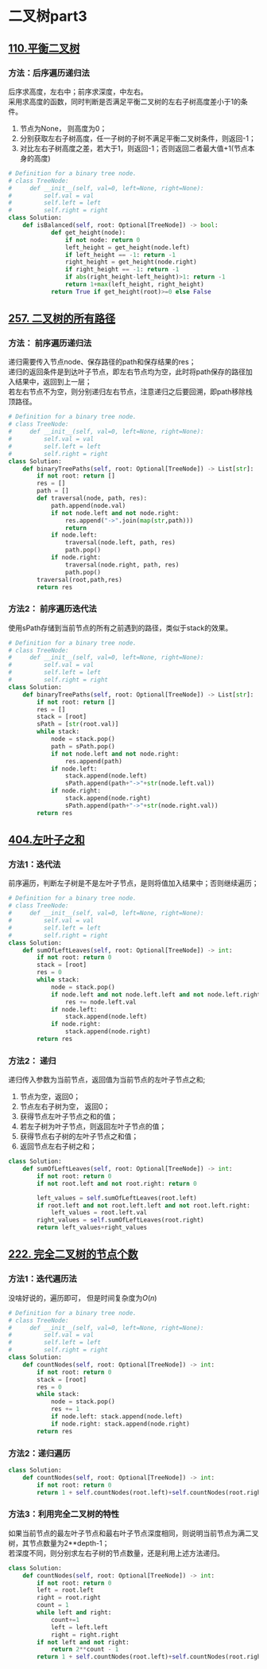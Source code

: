 # 二叉树part3
## [110.平衡二叉树](https://leetcode.cn/problems/balanced-binary-tree/)
### 方法：后序遍历递归法
后序求高度，左右中；前序求深度，中左右。  
采用求高度的函数，同时判断是否满足平衡二叉树的左右子树高度差小于1的条件。   
1. 节点为None， 则高度为0；
2. 分别获取左右子树高度，任一子树的子树不满足平衡二叉树条件，则返回-1；
3. 对比左右子树高度之差，若大于1，则返回-1；否则返回二者最大值+1(节点本身的高度)
```python
# Definition for a binary tree node.
# class TreeNode:
#     def __init__(self, val=0, left=None, right=None):
#         self.val = val
#         self.left = left
#         self.right = right
class Solution:
    def isBalanced(self, root: Optional[TreeNode]) -> bool:
            def get_height(node):
                if not node: return 0
                left_height = get_height(node.left)
                if left_height == -1: return -1
                right_height = get_height(node.right)
                if right_height == -1: return -1
                if abs(right_height-left_height)>1: return -1
                return 1+max(left_height, right_height)
            return True if get_height(root)>=0 else False
```

## [257. 二叉树的所有路径](https://leetcode.cn/problems/binary-tree-paths/)
### 方法： 前序遍历递归法
递归需要传入节点node、保存路径的path和保存结果的res；  
递归的返回条件是到达叶子节点，即左右节点均为空，此时将path保存的路径加入结果中，返回到上一层；  
若左右节点不为空，则分别递归左右节点，注意递归之后要回溯，即path移除栈顶路径。  
```python
# Definition for a binary tree node.
# class TreeNode:
#     def __init__(self, val=0, left=None, right=None):
#         self.val = val
#         self.left = left
#         self.right = right
class Solution:
    def binaryTreePaths(self, root: Optional[TreeNode]) -> List[str]:
        if not root: return []
        res = []
        path = []
        def traversal(node, path, res):
            path.append(node.val)
            if not node.left and not node.right:
                res.append("->".join(map(str,path)))
                return
            if node.left:
                traversal(node.left, path, res)
                path.pop()
            if node.right:
                traversal(node.right, path, res)
                path.pop()
        traversal(root,path,res)
        return res
```

### 方法2： 前序遍历迭代法
使用sPath存储到当前节点的所有之前遇到的路径，类似于stack的效果。

```python
# Definition for a binary tree node.
# class TreeNode:
#     def __init__(self, val=0, left=None, right=None):
#         self.val = val
#         self.left = left
#         self.right = right
class Solution:
    def binaryTreePaths(self, root: Optional[TreeNode]) -> List[str]:
        if not root: return []
        res = []
        stack = [root]
        sPath = [str(root.val)]
        while stack:
            node = stack.pop()
            path = sPath.pop()
            if not node.left and not node.right:
                res.append(path)
            if node.left:
                stack.append(node.left)
                sPath.append(path+"->"+str(node.left.val))
            if node.right:
                stack.append(node.right)
                sPath.append(path+"->"+str(node.right.val))
        return res
```

## [404.左叶子之和](https://leetcode.cn/problems/sum-of-left-leaves/description/)

### 方法1：迭代法
前序遍历，判断左子树是不是左叶子节点，是则将值加入结果中；否则继续遍历；
```python
# Definition for a binary tree node.
# class TreeNode:
#     def __init__(self, val=0, left=None, right=None):
#         self.val = val
#         self.left = left
#         self.right = right
class Solution:
    def sumOfLeftLeaves(self, root: Optional[TreeNode]) -> int:
        if not root: return 0
        stack = [root]
        res = 0
        while stack:
            node = stack.pop()
            if node.left and not node.left.left and not node.left.right:
                res += node.left.val
            if node.left:
                stack.append(node.left)
            if node.right:
                stack.append(node.right)
        return res
```

### 方法2： 递归
递归传入参数为当前节点，返回值为当前节点的左叶子节点之和;  
1. 节点为空，返回0；
2. 节点左右子树为空， 返回0；
3. 获得节点左叶子节点之和的值；
4. 若左子树为叶子节点，则返回左叶子节点的值；
5. 获得节点右子树的左叶子节点之和值；
6. 返回节点左右子树之和；

```python
class Solution:
    def sumOfLeftLeaves(self, root: Optional[TreeNode]) -> int:
        if not root: return 0
        if not root.left and not root.right: return 0

        left_values = self.sumOfLeftLeaves(root.left)
        if root.left and not root.left.left and not root.left.right:
            left_values = root.left.val
        right_values = self.sumOfLeftLeaves(root.right)
        return left_values+right_values
```

## [222. 完全二叉树的节点个数](https://leetcode.cn/problems/count-complete-tree-nodes/description/)

### 方法1：迭代遍历法
没啥好说的，遍历即可， 但是时间复杂度为$O(n)$
```python
# Definition for a binary tree node.
# class TreeNode:
#     def __init__(self, val=0, left=None, right=None):
#         self.val = val
#         self.left = left
#         self.right = right
class Solution:
    def countNodes(self, root: Optional[TreeNode]) -> int:
        if not root: return 0
        stack = [root]
        res = 0
        while stack:
            node = stack.pop()
            res += 1
            if node.left: stack.append(node.left)
            if node.right: stack.append(node.right)
        return res
```
### 方法2：递归遍历
```python
class Solution:
    def countNodes(self, root: Optional[TreeNode]) -> int:
        if not root: return 0
        return 1 + self.countNodes(root.left)+self.countNodes(root.right)
```
### 方法3：利用完全二叉树的特性
如果当前节点的最左叶子节点和最右叶子节点深度相同，则说明当前节点为满二叉树，其节点数量为2**depth-1；  
若深度不同，则分别求左右子树的节点数量，还是利用上述方法递归。
```python
class Solution:
    def countNodes(self, root: Optional[TreeNode]) -> int:
        if not root: return 0
        left = root.left
        right = root.right
        count = 1
        while left and right:
            count+=1
            left = left.left
            right = right.right
        if not left and not right:
            return 2**count - 1
        return 1 + self.countNodes(root.left)+self.countNodes(root.right)
```